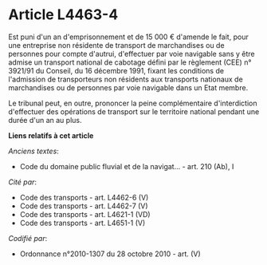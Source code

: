 # Article L4463-4

Est puni d'un an d'emprisonnement et de 15 000 € d'amende le fait, pour une entreprise non résidente de transport de
marchandises ou de personnes pour compte d'autrui, d'effectuer par voie navigable sans y être admise un transport national de
cabotage défini par le règlement (CEE) n° 3921/91 du Conseil, du 16 décembre 1991, fixant les conditions de l'admission de
transporteurs non résidents aux transports nationaux de marchandises ou de personnes par voie navigable dans un Etat membre.

Le tribunal peut, en outre, prononcer la peine complémentaire d'interdiction d'effectuer des opérations de transport sur le
territoire national pendant une durée d'un an au plus.

**Liens relatifs à cet article**

_Anciens textes_:

  - Code du domaine public fluvial et de la navigat... - art. 210 (Ab), I

_Cité par_:

  - Code des transports - art. L4462-6 (V)
  - Code des transports - art. L4462-7 (V)
  - Code des transports - art. L4621-1 (VD)
  - Code des transports - art. L4651-1 (V)

_Codifié par_:

  - Ordonnance n°2010-1307 du 28 octobre 2010 - art. (V)
